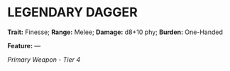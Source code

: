 ﻿# LEGENDARY DAGGER

**Trait:** Finesse; **Range:** Melee; **Damage:** d8+10 phy; **Burden:** One-Handed

**Feature:** —

*Primary Weapon - Tier 4*
